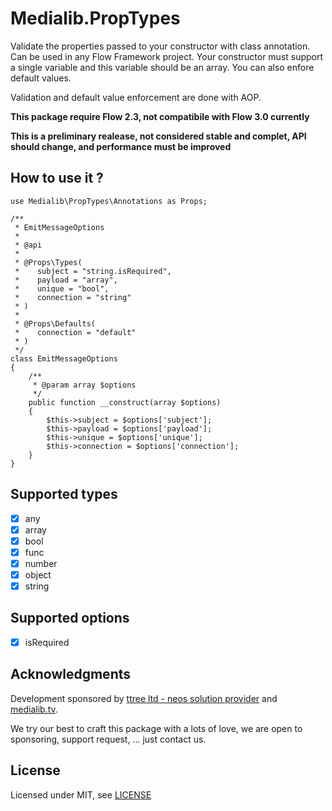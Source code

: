 Medialib.PropTypes
==================

Validate the properties passed to your constructor with class annotation. Can be used in any Flow Framework project. 
Your constructor must support a single variable and this variable should be an array. You can also enfore default values.

Validation and default value enforcement are done with AOP. 

**This package require Flow 2.3, not compatibile with Flow 3.0 currently**

**This is a preliminary realease, not considered stable and complet, API should change, and performance must be improved**

How to use it ?
---------------

    use Medialib\PropTypes\Annotations as Props;
    
    /**
     * EmitMessageOptions
     *
     * @api
     *
     * @Props\Types(
     *    subject = "string.isRequired",
     *    payload = "array",
     *    unique = "bool",
     *    connection = "string"
     * )
     *
     * @Props\Defaults(
     *    connection = "default"
     * )
     */
    class EmitMessageOptions
    {
        /**
         * @param array $options
         */
        public function __construct(array $options)
        {
            $this->subject = $options['subject'];
            $this->payload = $options['payload'];
            $this->unique = $options['unique'];
            $this->connection = $options['connection'];
        }
    }


Supported types
---------------

- [x] any
- [x] array
- [x] bool
- [x] func
- [x] number
- [x] object
- [x] string

Supported options
-----------------

- [x] isRequired

Acknowledgments
---------------

Development sponsored by [ttree ltd - neos solution provider](http://ttree.ch) and [medialib.tv](http://medialib.tv).

We try our best to craft this package with a lots of love, we are open to sponsoring, support request, ... just contact us.

License
-------

Licensed under MIT, see [LICENSE](LICENSE)
